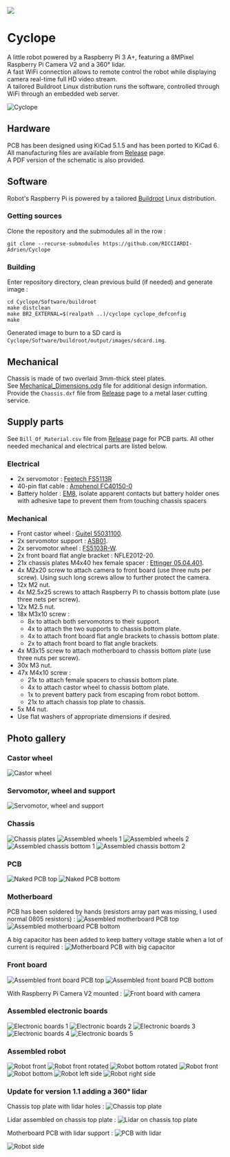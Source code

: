 [![](https://github.com/RICCIARDI-Adrien/Cyclope/workflows/Buildroot%20build/badge.svg)](https://github.com/RICCIARDI-Adrien/Cyclope/actions)

# Cyclope

A little robot powered by a Raspberry Pi 3 A+, featuring a 8MPixel Raspberry Pi Camera V2 and a 360° lidar.  
A fast WiFi connection allows to remote control the robot while displaying camera real-time full HD video stream.  
A tailored Buildroot Linux distribution runs the software, controlled through WiFi through an embedded web server.

![Cyclope](Resources/Pictures/Cyclope_With_Lidar.jpg)

## Hardware

PCB has been designed using KiCad 5.1.5 and has been ported to KiCad 6. All manufacturing files are available from [Release](https://github.com/RICCIARDI-Adrien/Cyclope/releases) page.  
A PDF version of the schematic is also provided.

## Software

Robot's Raspberry Pi is powered by a tailored [Buildroot](https://buildroot.org) Linux distribution.

### Getting sources

Clone the repository and the submodules all in the row :
```
git clone --recurse-submodules https://github.com/RICCIARDI-Adrien/Cyclope
```

### Building

Enter repository directory, clean previous build (if needed) and generate image :
```
cd Cyclope/Software/buildroot
make distclean
make BR2_EXTERNAL=$(realpath ..)/cyclope cyclope_defconfig
make
```

Generated image to burn to a SD card is `Cyclope/Software/buildroot/output/images/sdcard.img`.

## Mechanical

Chassis is made of two overlaid 3mm-thick steel plates.  
See [Mechanical_Dimensions.odg](Chassis/Mechanical_Dimensions.odg) file for additional design information.  
Provide the `Chassis.dxf` file from [Release](https://github.com/RICCIARDI-Adrien/Cyclope/releases) page to a metal laser cutting service.

## Supply parts

See `Bill_Of_Material.csv` file from [Release](https://github.com/RICCIARDI-Adrien/Cyclope/releases) page for PCB parts. All other needed mechanical and electrical parts are listed below.

### Electrical

* 2x servomotor : [Feetech FS5113R](https://www.gotronic.fr/art-servomoteur-fs5113r-25841.htm)
* 40-pin flat cable : [Amphenol FC40150-0](https://fr.farnell.com/amphenol/fc40150-0/cordon-2-54mm-f-f-150mm-40voies/dp/2217617)
* Battery holder : [EM8](https://www.gotronic.fr/art-coupleur-8-piles-lr6-em8-5718.htm), isolate apparent contacts but battery holder ones with adhesive tape to prevent them from touching chassis spacers

### Mechanical

* Front castor wheel : [Guitel 55031100](https://fr.rs-online.com/web/p/roulettes-industrielles/3064300).
* 2x servomotor support : [ASB01](https://www.gotronic.fr/art-support-de-servos-asb01-11637.htm).
* 2x servomotor wheel : [FS5103R-W](https://www.gotronic.fr/art-roue-pour-servomoteur-fs5103r-25857.htm).
* 2x front board flat angle bracket : NFLE2012-20.
* 21x chassis plates M4x40 hex female spacer : [Ettinger 05.04.401](https://fr.farnell.com/ettinger/05-04-401/entretoise-m4x40-vzk/dp/1466794).
* 4x M2x20 screw to attach camera to front board (use three nuts per screw). Using such long screws allow to further protect the camera.
* 12x M2 nut.
* 4x M2.5x25 screws to attach Raspberry Pi to chassis bottom plate (use three nets per screw).
* 12x M2.5 nut.
* 18x M3x10 screw :
  * 8x to attach both servomotors to their support.
  * 4x to attach the two supports to chassis bottom plate.
  * 4x to attach front board flat angle brackets to chassis bottom plate.
  * 2x to attach front board to flat angle brackets.
* 4x M3x15 screw to attach motherboard to chassis bottom plate (use three nuts per screw).
* 30x M3 nut.
* 47x M4x10 screw :
  * 21x to attach female spacers to chassis bottom plate.
  * 4x to attach castor wheel to chassis bottom plate.
  * 1x to prevent battery pack from escaping from robot bottom.
  * 21x to attach chassis top plate to chassis.
* 5x M4 nut.
* Use flat washers of appropriate dimensions if desired.

## Photo gallery

### Castor wheel

![Castor wheel](Resources/Pictures/Castor_Wheel.jpg)

### Servomotor, wheel and support

![Servomotor, wheel and support](Resources/Pictures/Servomotor_And_Parts.jpg)

### Chassis

![Chassis plates](Resources/Pictures/Chassis_Plates.jpg)
![Assembled wheels 1](Resources/Pictures/Assembled_Wheels_1.jpg)
![Assembled wheels 2](Resources/Pictures/Assembled_Wheels_2.jpg)
![Assembled chassis bottom 1](Resources/Pictures/Assembled_Chassis_Bottom_1.jpg)
![Assembled chassis bottom 2](Resources/Pictures/Assembled_Chassis_Bottom_2.jpg)

### PCB

![Naked PCB top](Resources/Pictures/Naked_PCB_Top.jpg)
![Naked PCB bottom](Resources/Pictures/Naked_PCB_Bottom.jpg)

### Motherboard

PCB has been soldered by hands (resistors array part was missing, I used normal 0805 resistors) :
![Assembled motherboard PCB top](Resources/Pictures/Assembled_Motherboard_PCB_Top.jpg)
![Assembled motherboard PCB bottom](Resources/Pictures/Assembled_Motherboard_PCB_Bottom.jpg)

A big capacitor has been added to keep battery voltage stable when a lot of current is required :
![Motherboard PCB with big capacitor](Resources/Pictures/Motherboard_PCB_With_Big_Capacitor.jpg)

### Front board

![Assembled front board PCB top](Resources/Pictures/Assembled_Front_Board_PCB_Top.jpg)
![Assembled front board PCB bottom](Resources/Pictures/Assembled_Front_Board_PCB_Bottom.jpg)

With Raspberry Pi Camera V2 mounted :
![Front board with camera](Resources/Pictures/Front_Board_With_Camera.jpg)

### Assembled electronic boards

![Electronic boards 1](Resources/Pictures/Electronic_Boards_1.jpg)
![Electronic boards 2](Resources/Pictures/Electronic_Boards_2.jpg)
![Electronic boards 3](Resources/Pictures/Electronic_Boards_3.jpg)
![Electronic boards 4](Resources/Pictures/Electronic_Boards_4.jpg)
![Electronic boards 5](Resources/Pictures/Electronic_Boards_5.jpg)

### Assembled robot

![Robot front](Resources/Pictures/Cyclope.jpg)
![Robot front rotated](Resources/Pictures/Robot_Front_Rotated.jpg)
![Robot bottom rotated](Resources/Pictures/Robot_Bottom_Rotated.jpg)
![Robot front](Resources/Pictures/Robot_Front.jpg)
![Robot bottom](Resources/Pictures/Robot_Bottom.jpg)
![Robot left side](Resources/Pictures/Robot_Left_Side.jpg)
![Robot right side](Resources/Pictures/Robot_Right_Side.jpg)

### Update for version 1.1 adding a 360° lidar

Chassis top plate with lidar holes :
![Chassis top plate](Resources/Pictures/Chassis_Lidar_Plate.jpg)

Lidar assembled on chassis top plate :
![Lidar on chassis top plate](Resources/Pictures/Top_Plate_With_Lidar.jpg)

Motherboard PCB with lidar support :
![PCB with lidar](Resources/Pictures/Motherboard_With_Lidar.jpg)

![Robot side](Resources/Pictures/Cyclope_With_Lidar_Side.jpg)
